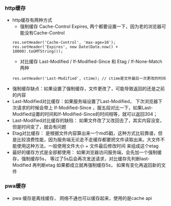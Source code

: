 ### http缓存
- http缓存有两种方式
  - 强制缓存 Cache-Control Expires, 两个都要设置一下，因为老的浏览器可能没有Cache-Control
  ```
  res.setHeader('Cache-Control', 'max-age=10');
  res.setHeader('Expires', new Date(Date.now() + 10000).toGMTString());
  ```
  - 对比缓存 Last-Modified / If-Modified-Since  和 Etag / If-None-Match两种
  ```
  res.setHeader('Last-Modified', ctime); // ctime是文件最后一次更改的时间
  ```
- 强制缓存缺点：如果设置了强制缓存，文件更改了，可能导致返回的还是之前的内容
- Last-Modified对比缓存：如果服务端设置了Last-Modified， 下次浏览器下次请求的时候会带上 If-Modified-Since ，服五段对比一下，如果Last-Modified设置的时间和If-Modified-Since的时间相等，就可以返回304； 
- Last-Modified对比缓存的缺陷： 如果文件改了又改回去了，其实内容没变，但是时间变了，就会有问题
- Etag对比缓存： 是根据文件内容算出来一个md5戳，这种方式比较靠谱，但是比较浪费性能，因为服务端无论走不走缓存都要把文件读取出来。大文件不能使用这种方法，一般使用文件大小 + 文件最后修改时间 来组成这个etag
- 最好的缓存方式是全部都使用： 如果浏览器访问服务端，会先加一个强制缓存，强制缓存5s， 等过了5s后会再次发送请求，对比缓存先判断last-Modified 再判断etag 如果都成立就再强制缓存5s， 如果有变化再返回新的文件

### pwa缓存
- pwa 缓存是离线缓存， 网络不通也可以缓存起来，使用的是cache api